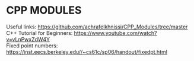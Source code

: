 # CPP MODULES
Useful links: https://github.com/achrafelkhnissi/CPP_Modules/tree/master <br>
C++ Tutorial for Beginners: https://www.youtube.com/watch?v=vLnPwxZdW4Y <br>
Fixed point numbers: https://inst.eecs.berkeley.edu//~cs61c/sp06/handout/fixedpt.html

